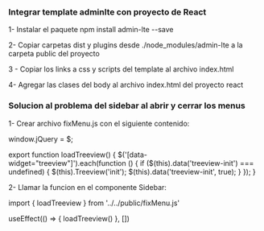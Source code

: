 ### Integrar template adminlte con proyecto de React

1- Instalar el paquete
npm install admin-lte --save

2- Copiar carpetas dist y plugins desde ./node_modules/admin-lte a la carpeta public
del proyecto

3 - Copiar los links a css y scripts del template al archivo index.html

4- Agregar las clases del body al archivo index.html del proyecto react

### Solucion al problema del sidebar al abrir y cerrar los menus

1- Crear archivo fixMenu.js con el siguiente contenido:

window.jQuery = $;

export function loadTreeview() {
    $('[data-widget="treeview"]').each(function () {
        if ($(this).data('treeview-init') === undefined) {
            $(this).Treeview('init');
            $(this).data('treeview-init', true);
        }
    });
}

2- Llamar la funcion en el componente Sidebar:

import { loadTreeview } from '../../public/fixMenu.js'

useEffect(() => {
    loadTreeview()
  }, [])
